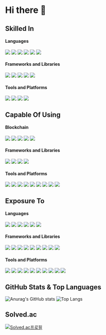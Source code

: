 <div>

  # Hi there 👋

  ## Skilled In

  #### Languages
  <img src="https://img.shields.io/badge/TypeScript-3178C6?style=flat-square&logo=Typescript&logoColor=white"/>
  <img src="https://img.shields.io/badge/JavaScript-F7DF1E?style=flat-square&logo=javascript&logoColor=black"/>
  <img src="https://img.shields.io/badge/Python-3776AB?style=flat-square&logo=Python&logoColor=white"/>
  <img src="https://img.shields.io/badge/HTML5-E34F26?style=flat-square&logo=html5&logoColor=white"/>
  <img src="https://img.shields.io/badge/CSS3-1572B6?style=flat-square&logo=css3&logoColor=white"/>
  <img src="https://img.shields.io/badge/JSON-000000?style=flat-square&logo=json&logoColor=white"/>

  #### Frameworks and Libraries
  <img src="https://img.shields.io/badge/React-61DAFB?style=flat-square&logo=React&logoColor=black"/>
  <img src="https://img.shields.io/badge/Node.js-339933?style=flat-square&logo=Node.js&logoColor=white"/>
  <img src="https://img.shields.io/badge/styled components-DB7093?style=flat-square&logo=styled-components&logoColor=white"/>
  <img src="https://img.shields.io/badge/Jupyter-F37626?style=flat-square&logo=Jupyter&logoColor=white"/>
  <img src="https://img.shields.io/badge/CCXT-000000?style=flat-square&logo=CCXT&logoColor=black"/>

  #### Tools and Platforms
  <img src="https://img.shields.io/badge/Visual Studio Code-007ACC?style=flat-square&logo=Visual Studio Code&logoColor=white"/>
  <img src="https://img.shields.io/badge/IntelliJ IDEA-000000?style=flat-square&logo=IntelliJ IDEA&logoColor=white"/>
  <img src="https://img.shields.io/badge/Google Colab-F9AB00?style=flat-square&logo=Google Colab&logoColor=white"/>
  <img src="https://img.shields.io/badge/PyCharm-000000?style=flat-square&logo=PyCharm&logoColor=white"/>

  ## Capable Of Using

  #### Blockchain
  <img src="https://img.shields.io/badge/Ethereum-3C3C3D?style=flat-square&logo=Ethereum&logoColor=white"/>
  <img src="https://img.shields.io/badge/Solidity-363636?style=flat-square&logo=Solidity&logoColor=white"/>
  <img src="https://img.shields.io/badge/web3js-000000?style=flat-square&logo=web3js&logoColor=black"/>
  <img src="https://img.shields.io/badge/Truffle-000000?style=flat-square&logo=Truffle&logoColor=black"/>
  <img src="https://img.shields.io/badge/Ganache-000000?style=flat-square&logo=Ganache&logoColor=black"/>

  #### Frameworks and Libraries
  <img src="https://img.shields.io/badge/React Native-61DAFB?style=flat-square&logo=React&logoColor=black"/>
  <img src="https://img.shields.io/badge/Express-000000?style=flat-square&logo=Express&logoColor=white"/>
  <img src="https://img.shields.io/badge/Flask-000000?style=flat-square&logo=flask&logoColor=white"/>
  <img src="https://img.shields.io/badge/NumPy-013243?style=flat-square&logo=NumPy&logoColor=white"/>
  
  #### Tools and Platforms
  <img src="https://img.shields.io/badge/GitHub-181717?style=flat-square&logo=GitHub&logoColor=white"/>
  <img src="https://img.shields.io/badge/Figma-F24E1E?style=flat-square&logo=Figma&logoColor=white"/>
  <img src="https://img.shields.io/badge/Git-F05032?style=flat-square&logo=git&logoColor=white"/>
  <img src="https://img.shields.io/badge/Amazon AWS-232F3E?style=flat-square&logo=amazonwebservices&logoColor=white"/>
  <img src="https://img.shields.io/badge/Linux-FCC624?style=flat-square&logo=linux&logoColor=black"/>
  <img src="https://img.shields.io/badge/MySQL-4479A1?style=flat-square&logo=MySQL&logoColor=white"/>
  <img src="https://img.shields.io/badge/Ubuntu-E95420?style=flat-square&logo=Ubuntu&logoColor=white"/>
  <img src="https://img.shields.io/badge/Docker-2496ED?style=flat-square&logo=Docker&logoColor=white"/>
  <img src="https://img.shields.io/badge/Anaconda-44A833?style=flat-square&logo=Anaconda&logoColor=white"/>

  ## Exposure To

  #### Languages
  <img src="https://img.shields.io/badge/C-A8B9CC?style=flat-square&logo=C&logoColor=white"/>
  <img src="https://img.shields.io/badge/C++-00599C?style=flat-square&logo=C%2B%2B&logoColor=white"/>
  <img src="https://img.shields.io/badge/C%23-512BD4?style=flat-square&logo=C#&logoColor=white"/>
  <img src="https://img.shields.io/badge/java-007396?style=flat-square&logo=java&logoColor=white"/>
  <img src="https://img.shields.io/badge/PHP-777BB4?style=flat-square&logo=php&logoColor=white"/>
  <img src="https://img.shields.io/badge/Kotlin-7F52FF?style=flat-square&logo=Kotlin&logoColor=white"/>

  #### Frameworks and Libraries
  <img src="https://img.shields.io/badge/Tailwind CSS-06B6D4?style=flat-square&logo=Tailwind CSS&logoColor=white"/>
  <img src="https://img.shields.io/badge/django-092E20?style=flat-square&logo=django&logoColor=white"/>
  <img src="https://img.shields.io/badge/Bootstrap-7952B3?style=flat-square&logo=bootstrap&logoColor=white"/>
  <img src="https://img.shields.io/badge/PyTorch-EE4C2C?style=flat-square&logo=PyTorch&logoColor=white"/>
  <img src="https://img.shields.io/badge/sklearn-F7931E?style=flat-square&logo=scikit-learn&logoColor=white"/>
  <img src="https://img.shields.io/badge/pandas-150458?style=flat-square&logo=pandas&logoColor=white"/>
  <img src="https://img.shields.io/badge/Selenium-43B02A?style=flat-square&logo=Selenium&logoColor=white"/>
  <img src="https://img.shields.io/badge/YOLOv5-000000?style=flat-square&logo=YOLOv5&logoColor=black"/>
  <img src="https://img.shields.io/badge/librosa-000000?style=flat-square&logo=librosa&logoColor=black"/>

  #### Tools and Platforms
  <img src="https://img.shields.io/badge/Android-3DDC84?style=flat-square&logo=android&logoColor=white"/>
  <img src="https://img.shields.io/badge/Android Studio-3DDC84?style=flat-square&logo=Android Studio&logoColor=white"/>
  <img src="https://img.shields.io/badge/Apache Tomcat-F8DC75?style=flat-square&logo=apachetomcat&logoColor=black"/>
  <img src="https://img.shields.io/badge/Visual Studio-5C2D91?style=flat-square&logo=Visual Studio&logoColor=white"/>
  <img src="https://img.shields.io/badge/Wireshark-1679A7?style=flat-square&logo=Wireshark&logoColor=white"/>
  <img src="https://img.shields.io/badge/Multisim-57B685?style=flat-square&logo=Multisim&logoColor=white"/>
  <img src="https://img.shields.io/badge/Eclipse IDE-2C2255?style=flat-square&logo=Eclipse IDE&logoColor=white"/>
  <img src="https://img.shields.io/badge/Azure-0078D4?style=flat-square&logo=Microsoft Azure&logoColor=white"/>
  <img src="https://img.shields.io/badge/JSP-000000?style=flat-square&logo=JSP&logoColor=black"/>
  <img src="https://img.shields.io/badge/MATLAB-000000?style=flat-square&logo=MATLAB&logoColor=black"/>


  ## GitHub Stats & Top Languages
  ![Anurag's GitHub stats](https://github-readme-stats.vercel.app/api?username=2mingyu&show_icons=true&theme=graywhite)
  ![Top Langs](https://github-readme-stats.vercel.app/api/top-langs/?username=2mingyu&layout=compact&hide=jupyter%20notebook&langs_count=10&exclude_repo=pyupbit2mg,AlgorithmStudy_2023,inu-web-study)

  ## Solved.ac
  [![Solved.ac프로필](http://mazassumnida.wtf/api/v2/generate_badge?boj=2_mingyu)](https://solved.ac/2_mingyu)
</div>


<!--
**2mingyu/2mingyu** is a ✨ _special_ ✨ repository because its `README.md` (this file) appears on your GitHub profile.

Here are some ideas to get you started:

- 🔭 I’m currently working on ...
- 🌱 I’m currently learning ...
- 👯 I’m looking to collaborate on ...
- 🤔 I’m looking for help with ...
- 💬 Ask me about ...
- 📫 How to reach me: ...
- 😄 Pronouns: ...
- ⚡ Fun fact: ...

https://simpleicons.org/
-->
